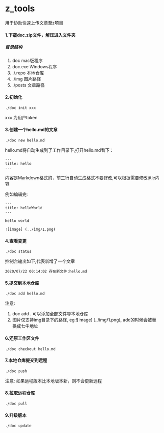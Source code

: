 # z_tools
用于协助快速上传文章至z项目


#### 1.下载doc.zip文件，解压进入文件夹 
##### 目录结构
1. doc  mac版程序
2. doc.exe Windows程序
3. ./.repo 本地仓库
4. ./img 图片路径
4. ./posts 文章路径

#### 2.初始化 

```
./doc init xxx
```
xxx 为用户token

#### 3.创建一个hello.md的文章

```
./doc new hello.md
```
hello.md将自动生成到了工作目录下,打开hello.md看下：

```
---
title: hello
---
```
内容是Markdown格式的，前三行自动生成格式不要修改,可以根据需要修改title内容

例如编辑完:

```
---
title: helloWorld
---

hello world

![image] (../img/1.png)
```

#### 4.查看变更
```
./doc status
```
控制台输出如下,代表新增了一个文章
```
2020/07/22 00:14:02 存在新文件:hello.md
```

#### 5.提交到本地仓库
```
./doc add hello.md
```
注意: 
1. doc add . 可以添加全部文件导本地仓库
2. 图片仅支持img目录下的路径, eg:![image] (../img/1.png), add的时候会被替换成七牛地址

#### 6.还原工作区文件
```
./doc checkout hello.md
```

#### 7.本地仓库提交到远程
```
./doc push
```
注意: 如果远程版本比本地版本新，则不会更新远程

#### 8.拉取远程仓库
```
./doc pull
```

#### 9.升级版本
```
./doc update
```
